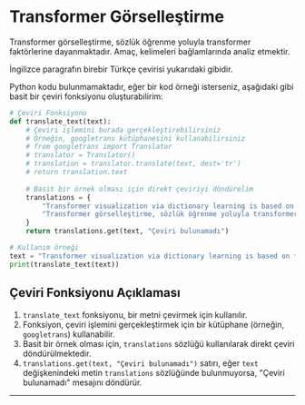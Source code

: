 # Transformer Görselleştirme

Transformer görselleştirme, sözlük öğrenme yoluyla transformer faktörlerine dayanmaktadır. Amaç, kelimeleri bağlamlarında analiz etmektir.

İngilizce paragrafın birebir Türkçe çevirisi yukarıdaki gibidir.

Python kodu bulunmamaktadır, eğer bir kod örneği isterseniz, aşağıdaki gibi basit bir çeviri fonksiyonu oluşturabilirim:

```python
# Çeviri Fonksiyonu
def translate_text(text):
    # Çeviri işlemini burada gerçekleştirebilirsiniz
    # Örneğin, googletrans kütüphanesini kullanabilirsiniz
    # from googletrans import Translator
    # translator = Translator()
    # translation = translator.translate(text, dest='tr')
    # return translation.text
    
    # Basit bir örnek olması için direkt çeviriyi döndürelim
    translations = {
        "Transformer visualization via dictionary learning is based on transformer factors. The goal is to analyze words in their context.": 
        "Transformer görselleştirme, sözlük öğrenme yoluyla transformer faktörlerine dayanmaktadır. Amaç, kelimeleri bağlamlarında analiz etmektir."
    }
    return translations.get(text, "Çeviri bulunamadı")

# Kullanım örneği
text = "Transformer visualization via dictionary learning is based on transformer factors. The goal is to analyze words in their context."
print(translate_text(text))
```

## Çeviri Fonksiyonu Açıklaması

1. `translate_text` fonksiyonu, bir metni çevirmek için kullanılır.
2. Fonksiyon, çeviri işlemini gerçekleştirmek için bir kütüphane (örneğin, `googletrans`) kullanabilir.
3. Basit bir örnek olması için, `translations` sözlüğü kullanılarak direkt çeviri döndürülmektedir.
4. `translations.get(text, "Çeviri bulunamadı")` satırı, eğer `text` değişkenindeki metin `translations` sözlüğünde bulunmuyorsa, "Çeviri bulunamadı" mesajını döndürür.

---

